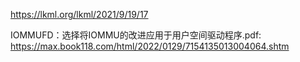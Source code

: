 

https://lkml.org/lkml/2021/9/19/17

IOMMUFD：选择将IOMMU的改进应用于用户空间驱动程序.pdf: https://max.book118.com/html/2022/0129/7154135013004064.shtm

